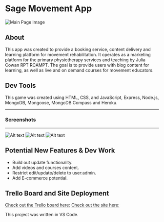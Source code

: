 # Sage Movement App

![Main Page Image](https://i.imgur.com/mudlM2B.png)

## About
This app was created to provide a booking service, content delivery and learning platform for movement rehabilitation.
It operates as a marketing platform for the primary physiotherapy services and teaching by Julia Cowan RPT RCAMPT. 
The goal is to provide users with blog content for learning, as well as live and on demand courses for movement educators.


## Dev Tools
This game was created using HTML, CSS, and JavaScript, Express, Node.js, MongoDB, Mongoose, MongoDB Compass and Heroku.

-----------------------------------------------------------------------------------------------
### Screenshots
-----------------------------------------------------------------------------------------------
![Alt text](https://i.imgur.com/Pdfj7k4.png)
![Alt text](https://i.imgur.com/7H3upPB.png)
![Alt text](https://i.imgur.com/mudlM2B.png)


Potential New Features & Dev Work
------------------------------------------------------------------------------------------------
- Build out update functionality.
- Add videos and courses content.
- Restrict edit/update/delete to user:admin.
- Add E-commerce potential.

Trello Board and Site Deployment
------------------------------------------------------------------------------------------------
[Check out the Trello board here:](https://trello.com/invite/b/4yAGrFLU/8f6ffcd5ab96e50e4dfbd53d7d8a16bd/sei-project-2-sage-movement)
[Check out the site here:](https://sage-movements.herokuapp.com/)

This project was written in VS Code.
 
